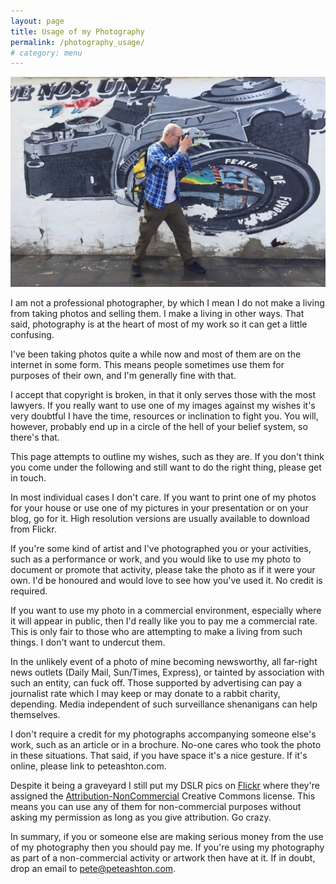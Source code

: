 ```yaml
---
layout: page
title: Usage of my Photography
permalink: /photography_usage/
# category: menu
---
```


![](../images/pete_and_camera.jpg)

I am not a professional photographer, by which I mean I do not make a living from taking photos and selling them. I make a living in other ways. That said, photography is at the heart of most of my work so it can get a little confusing.  

I've been taking photos quite a while now and most of them are on the internet in some form. This means people sometimes use them for purposes of their own, and I'm generally fine with that. 

I accept that copyright is broken, in that it only serves those with the most lawyers. If you really want to use one of my images against my wishes it's very doubtful I have the time, resources or inclination to fight you. You will, however, probably end up in a circle of the hell of your belief system, so there's that. 

This page attempts to outline my wishes, such as they are. If you don't think you come under the following and still want to do the right thing, please get in touch.

In most individual cases I don't care. If you want to print one of my photos for your house or use one of my pictures in your presentation or on your blog, go for it. High resolution versions are usually available to download from Flickr.

If you're some kind of artist and I've photographed you or your activities, such as a performance or work, and you would like to use my photo to document or promote that activity, please take the photo as if it were your own. I'd be honoured and would love to see how you've used it. No credit is required.

If you want to use my photo in a commercial environment, especially where it will appear in public, then I'd really like you to pay me a commercial rate. This is only fair to those who are attempting to make a living from such things. I don't want to undercut them. 

In the unlikely event of a photo of mine becoming newsworthy, all far-right news outlets (Daily Mail, Sun/Times, Express), or tainted by association with such an entity, can fuck off. Those supported by advertising can pay a journalist rate which I may keep or may donate to a rabbit charity, depending. Media independent of such surveillance shenanigans can help themselves. 

I don't require a credit for my photographs accompanying someone else's work, such as an article or  in a brochure. No-one cares who took the photo in these situations. That said, if you have space it's a nice gesture. If it's online, please link to peteashton.com.

Despite it being a graveyard I still put my DSLR pics on [Flickr](https://www.flickr.com/photos/peteashton/) where they're assigned the [Attribution-NonCommercial](https://creativecommons.org/licenses/by-nc/2.0/) Creative Commons license. This means you can use any of them for non-commercial purposes without asking my permission as long as you give attribution. Go crazy. 

In summary, if you or someone else are making serious money from the use of my photography then you should pay me. If you're using my photography as part of a non-commercial activity or artwork then have at it. If in doubt, drop an email to [pete@peteashton.com](mailto:pete@peteashton.com).